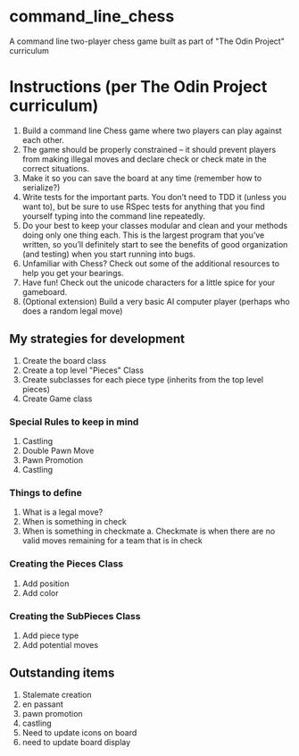 # command_line_chess
A command line two-player chess game built as part of "The Odin Project" curriculum

# Instructions (per The Odin Project curriculum)

1. Build a command line Chess game where two players can play against each other.
2. The game should be properly constrained – it should prevent players from making illegal moves and declare check or check mate in the correct situations.
3. Make it so you can save the board at any time (remember how to serialize?)
4. Write tests for the important parts. You don’t need to TDD it (unless you want to), but be sure to use RSpec tests for anything that you find yourself typing into the command line repeatedly.
5. Do your best to keep your classes modular and clean and your methods doing only one thing each. This is the largest program that you’ve written, so you’ll definitely start to see the benefits of good organization (and testing) when you start running into bugs.
6. Unfamiliar with Chess? Check out some of the additional resources to help you get your bearings.
7. Have fun! Check out the unicode characters for a little spice for your gameboard.
8. (Optional extension) Build a very basic AI computer player (perhaps who does a random legal move)

## My strategies for development

1. Create the board class
2. Create a top level "Pieces" Class
3. Create subclasses for each piece type (inherits from the top level pieces)
4. Create Game class

### Special Rules to keep in mind
1. Castling
2. Double Pawn Move
3. Pawn Promotion
4. Castling


### Things to define
1. What is a legal move?
2. When is something in check
3. When is something in checkmate
    a. Checkmate is when there are no valid moves remaining for a team that is in check

### Creating the Pieces Class
1. Add position
2. Add color

### Creating the SubPieces Class

1. Add piece type
2. Add potential moves

## Outstanding items
1. Stalemate creation
2. en passant
3. pawn promotion
4. castling
6. Need to update icons on board
7. need to update board display
